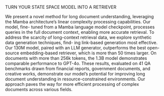 TURN YOUR STATE SPACE MODEL INTO A RETRIEVER

We present a novel method for long document understanding, leveraging the
Mamba architecture’s linear complexity processing capabilities. Our model, fine-
tuned from a Mamba language model checkpoint, processes queries in the full
document context, enabling more accurate retrieval. To address the scarcity of
long-context retrieval data, we explore synthetic data generation techniques, find-
ing link-based generation most effective. Our 130M model, paired with an LLM
generator, outperforms the best open-source embedding-based retriever, which is
more than 50 times larger. On documents with more than 256k tokens, the 1.3B
model demonstrates comparable performance to GPT-4o. These results, evaluated
on 41 QA benchmarks drawn from financial reports, government documents, and
creative works, demonstrate our model’s potential for improving long document
understanding in resource-constrained environments. Our approach paves the way
for more efficient processing of complex documents across various fields.
